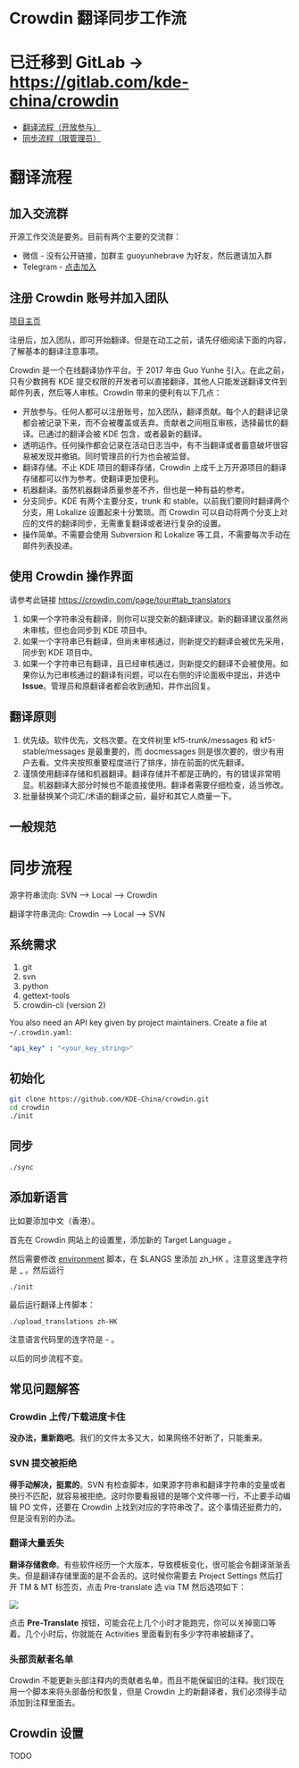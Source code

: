 # Crowdin 翻译同步工作流

# 已迁移到 GitLab -> https://gitlab.com/kde-china/crowdin

- [翻译流程（开放参与）](#翻译流程)
- [同步流程（限管理员）](#同步流程)

# 翻译流程

## 加入交流群

开源工作交流是要务。目前有两个主要的交流群：

* 微信 - 没有公开链接，加群主 guoyunhebrave 为好友，然后邀请加入群
* Telegram - [点击加入](https://t.me/kde_cn)

## 注册 Crowdin 账号并加入团队

[项目主页](https://crowdin.com/project/kdeorg)

注册后，加入团队，即可开始翻译。但是在动工之前，请先仔细阅读下面的内容，了解基本的翻译注意事项。

Crowdin 是一个在线翻译协作平台。于 2017 年由 Guo Yunhe 引入。在此之前，只有少数拥有 KDE 提交权限的开发者可以直接翻译，其他人只能发送翻译文件到邮件列表，然后等人审核。Crowdin 带来的便利有以下几点：

* 开放参与。任何人都可以注册账号，加入团队，翻译贡献。每个人的翻译记录都会被记录下来，而不会被覆盖或丢弃。贡献者之间相互审核，选择最优的翻译。已通过的翻译会被 KDE 包含，或者最新的翻译。
* 透明运作。任何操作都会记录在活动日志当中，有不当翻译或者蓄意破坏很容易被发现并撤销。同时管理员的行为也会被监督。
* 翻译存储。不止 KDE 项目的翻译存储，Crowdin 上成千上万开源项目的翻译存储都可以作为参考。使翻译更加便利。
* 机器翻译。虽然机器翻译质量参差不齐，但也是一种有益的参考。
* 分支同步。KDE 有两个主要分支，trunk 和 stable。以前我们要同时翻译两个分支，用 Lokalize 设置起来十分繁琐。而 Crowdin 可以自动将两个分支上对应的文件的翻译同步，无需重复翻译或者进行复杂的设置。
* 操作简单。不需要会使用 Subversion 和 Lokalize 等工具，不需要每次手动在邮件列表投递。

## 使用 Crowdin 操作界面

请参考此链接 https://crowdin.com/page/tour#tab_translators

1. 如果一个字符串没有翻译，则你可以提交新的翻译建议。新的翻译建议虽然尚未审核，但也会同步到 KDE 项目中。
2. 如果一个字符串已有翻译，但尚未审核通过，则新提交的翻译会被优先采用，同步到 KDE 项目中。
3. 如果一个字符串已有翻译，且已经审核通过，则新提交的翻译不会被使用。如果你认为已审核通过的翻译有问题，可以在右侧的评论面板中提出，并选中 **Issue**。管理员和原翻译者都会收到通知，并作出回复。

## 翻译原则

1. 优先级。软件优先，文档次要。在文件树里 kf5-trunk/messages 和 kf5-stable/messages 是最重要的，而 docmessages 则是很次要的，很少有用户去看。文件夹按照重要程度进行了排序，排在前面的优先翻译。
2. 谨慎使用翻译存储和机器翻译。翻译存储并不都是正确的，有的错误非常明显。机器翻译大部分时候也不能直接使用。翻译者需要仔细检查，适当修改。
3. 批量替换某个词汇/术语的翻译之前，最好和其它人商量一下。

## 一般规范

# 同步流程

源字符串流向: SVN --> Local --> Crowdin

翻译字符串流向: Crowdin --> Local --> SVN

## 系统需求

1.  git
2.  svn
3.  python
4.  gettext-tools
5.  crowdin-cli (version 2)

You also need an API key given by project maintainers. Create a file at `~/.crowdin.yaml`:

```yaml
"api_key" : "<your_key_string>"
```

## 初始化

```sh
git clone https://github.com/KDE-China/crowdin.git
cd crowdin
./init
```

## 同步

```sh
./sync
```

## 添加新语言

比如要添加中文（香港）。

首先在 Crowdin 网站上的设置里，添加新的 Target Language 。

然后需要修改 [environment](environment) 脚本，在 $LANGS 里添加 zh_HK 。注意这里连字符是 \_ 。然后运行

```
./init
```

最后运行翻译上传脚本：

```
./upload_translations zh-HK
```

注意语言代码里的连字符是 - 。

以后的同步流程不变。

## 常见问题解答

### Crowdin 上传/下载进度卡住

**没办法，重新跑吧**。我们的文件太多又大，如果网络不好断了，只能重来。

### SVN 提交被拒绝

**得手动解决，挺累的**。SVN 有检查脚本，如果源字符串和翻译字符串的变量或者换行不匹配，就容易被拒绝。这时你要看报错的是哪个文件哪一行，不止要手动编辑 PO 文件，还要在 Crowdin 上找到对应的字符串改了。这个事情还挺费力的，但是没有别的办法。

### 翻译大量丢失

**翻译存储救命**。有些软件经历一个大版本，导致模板变化，很可能会令翻译渐渐丢失。但是翻译存储里面的是不会丢的。这时候你需要去 Project Settings 然后打开 TM & MT 标签页，点击 Pre-translate 选 via TM 然后选项如下：

![](https://screenshots.firefoxusercontent.com/images/f8cc5931-bb29-4553-bd3a-640342260305.png)

点击 **Pre-Translate** 按钮，可能会花上几个小时才能跑完，你可以关掉窗口等着。几个小时后，你就能在 Activities 里面看到有多少字符串被翻译了。

### 头部贡献者名单

Crowdin 不能更新头部注释内的贡献者名单，而且不能保留旧的注释。我们现在用一个脚本来将头部备份和恢复，但是 Crowdin 上的新翻译者，我们必须得手动添加到注释里面去。

## Crowdin 设置

TODO
